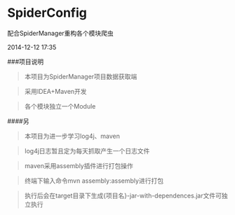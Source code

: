 SpiderConfig
============

配合SpiderManager重构各个模块爬虫

2014-12-12 17:35

###项目说明

>本项目为SpiderManager项目数据获取端

>采用IDEA+Maven开发

>各个模块独立一个Module

####另

>本项目为进一步学习log4j、maven

>log4j日志暂且定为每天抓取产生一个日志文件

>maven采用assembly插件进行打包操作

>终端下输入命令mvn assembly:assembly进行打包

>执行后会在target目录下生成{项目名}-jar-with-dependences.jar文件可独立执行
